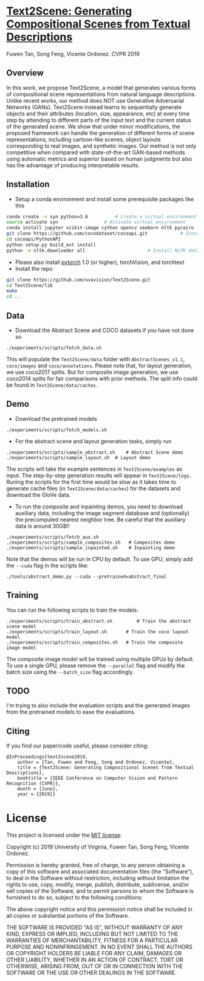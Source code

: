 # [Text2Scene: Generating Compositional Scenes from Textual Descriptions ](https://arxiv.org/abs/1809.01110)
Fuwen Tan, Song Feng, Vicente Ordonez. CVPR 2019


## Overview
In this work, we propose Text2Scene, a model that generates various forms of compositional scene representations from natural language descriptions. Unlike recent works, our method does NOT use Generative Adversarial Networks (GANs). Text2Scene instead learns to sequentially generate objects and their attributes (location, size, appearance, etc) at every time step by attending to different parts of the input text and the current status of the generated scene. We show that under minor modifications, the proposed framework can handle the generation of different forms of scene representations, including cartoon-like scenes, object layouts corresponding to real images, and synthetic images. Our method is not only competitive when compared with state-of-the-art GAN-based methods using automatic metrics and superior based on human judgments but also has the advantage of producing interpretable results.

## Installation
- Setup a conda environment and install some prerequisite packages like this
```bash
conda create -n syn python=3.6          # Create a virtual environment
source activate syn         		# Activate virtual environment
conda install jupyter scikit-image cython opencv seaborn nltk pycairo   # Install dependencies
git clone https://github.com/cocodataset/cocoapi.git 			# Install pycocotools
cd cocoapi/PythonAPI
python setup.py build_ext install
python -m nltk.downloader all						# Install NLTK data
```
- Please also install [pytorch](http://pytorch.org/) 1.0 (or higher), torchVision, and torchtext
- Install the repo
```bash
git clone https://github.com/uvavision/Text2Scene.git
cd Text2Scene/lib
make
cd ..
```

## Data 
- Download the Abstract Scene and COCO datasets if you have not done so
```Shell
./experiments/scripts/fetch_data.sh
```
This will populate the `Text2Scene/data` folder with `AbstractScenes_v1.1`, `coco/images` and `coco/annotations`.
Please note that, for layout generation, we use coco2017 splits. But for composite image generation, we use coco2014 splits for fair comparisons with prior methods. The split info could be found in `Text2Scene/data/caches`.


## Demo
- Download the pretrained models
```Shell
./experiments/scripts/fetch_models.sh
```

- For the abstract scene and layout generation tasks, simply run
```Shell
./experiments/scripts/sample_abstract.sh	# Abstract Scene demo
./experiments/scripts/sample_layout.sh	# Layout demo
```
The scripts will take the example sentences in `Text2Scene/examples` as input. The step-by-step generation results will appear in `Text2Scene/logs`. Runing the scripts for the first time would be slow as it takes time to generate cache files (in `Text2Scene/data/caches`) for the datasets and download the GloVe data.

- To run the composite and inpainting demos, you need to download auxiliary data, including the image segment database and (optionally) the precomputed nearest neighbor tree. Be careful that the auxiliary data is around 30GB!!
```Shell
./experiments/scripts/fetch_aux.sh
./experiments/scripts/sample_composites.sh	 # Composites demo
./experiments/scripts/sample_inpainted.sh	 # Inpainting demo
```

Note that the demos will be run in CPU by default. To use GPU, simply add the `--cuda` flag in the scripts like:
```Shell
./tools/abstract_demo.py --cuda --pretrained=abstract_final
```

## Training
You can run the following scripts to train the models:
```Shell
./experiments/scripts/train_abstract.sh 		# Train the abstract scene model
./experiments/scripts/train_layout.sh 		# Train the coco layout model
./experiments/scripts/train_composites.sh 	# Train the composite image model
```
The composite image model will be trained using multiple GPUs by default. To use a single GPU, please remove the `--parallel` flag and modify the batch size using the `--batch_size` flag accordingly.

## TODO
I'm trying to also include the evaluation scripts and the generated images from the pretrained models to ease the evaluations.


## Citing

If you find our paper/code useful, please consider citing:

	@InProceedings{text2scene2019, 
	    author = {Tan, Fuwen and Feng, Song and Ordonez, Vicente},
	    title = {Text2Scene: Generating Compositional Scenes from Textual Descriptions},
	    booktitle = {IEEE Conference on Computer Vision and Pattern Recognition (CVPR)},
	    month = {June},
	    year = {2019}}

    
# License

This project is licensed under the [MIT license](https://opensource.org/licenses/MIT):

Copyright (c) 2019 University of Virginia, Fuwen Tan, Song Feng, Vicente Ordonez.

Permission is hereby granted, free of charge, to any person obtaining a copy
of this software and associated documentation files (the "Software"), to deal
in the Software without restriction, including without limitation the rights
to use, copy, modify, merge, publish, distribute, sublicense, and/or sell
copies of the Software, and to permit persons to whom the Software is
furnished to do so, subject to the following conditions:

The above copyright notice and this permission notice shall be included in all
copies or substantial portions of the Software.

THE SOFTWARE IS PROVIDED "AS IS", WITHOUT WARRANTY OF ANY KIND, EXPRESS OR
IMPLIED, INCLUDING BUT NOT LIMITED TO THE WARRANTIES OF MERCHANTABILITY,
FITNESS FOR A PARTICULAR PURPOSE AND NONINFRINGEMENT. IN NO EVENT SHALL THE
AUTHORS OR COPYRIGHT HOLDERS BE LIABLE FOR ANY CLAIM, DAMAGES OR OTHER
LIABILITY, WHETHER IN AN ACTION OF CONTRACT, TORT OR OTHERWISE, ARISING FROM,
OUT OF OR IN CONNECTION WITH THE SOFTWARE OR THE USE OR OTHER DEALINGS IN THE
SOFTWARE.







